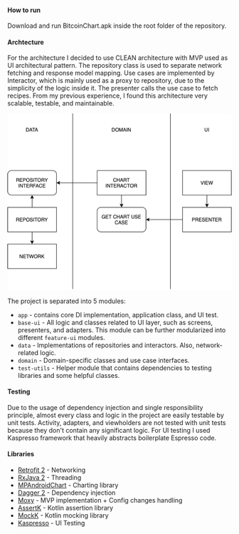 #### How to run

Download and run BitcoinChart.apk inside the root folder of the repository.

#### Archtecture

For the architecture I decided to use CLEAN architecture with MVP used as UI architectural pattern. The repository class is used to separate network fetching and response model mapping. Use cases are implemented by Interactor, which is mainly used as a proxy to repository, due to the simplicity of the logic inside it. The presenter calls the use case to fetch recipes. From my previous experience, I found this architecture very scalable, testable, and maintainable.

![Architecture diagram](arch_diagram.png)

The project is separated into 5 modules:
* `app` - contains core DI implementation, application class, and UI test.
* `base-ui` - All logic and classes related to UI layer, such as screens, presenters, and adapters. This module can be further modularized into different `feature-ui` modules.
* `data` - Implementations of repositories and interactors. Also, network-related logic. 
* `domain` - Domain-specific classes and use case interfaces.
* `test-utils` - Helper module that contains dependencies to testing libraries and some helpful classes.

#### Testing
Due to the usage of dependency injection and single responsibility principle, almost every class and logic in the project are easily testable by unit tests. Activity, adapters, and viewholders are not tested with unit tests because they don't contain any significant logic.
For UI testing I used Kaspresso framework that heavily abstracts boilerplate Espresso code.

#### Libraries

* [Retrofit 2](https://square.github.io/retrofit/ "Retrofit 2") - Networking
* [RxJava 2](https://github.com/ReactiveX/RxJava "RxJava 2") - Threading
* [MPAndroidChart](https://github.com/PhilJay/MPAndroidChart "MPAndroidChart") - Charting library
* [Dagger 2](https://github.com/google/dagger "Dagger 2") - Dependency injection
* [Moxy](https://github.com/moxy-community/Moxy "Moxy") - MVP implementation + Config changes handling
* [AssertK](https://github.com/willowtreeapps/assertk) - Kotlin assertion library
* [MockK](https://mockk.io/) - Kotlin mocking library
* [Kaspresso](https://github.com/KasperskyLab/Kaspresso) - UI Testing